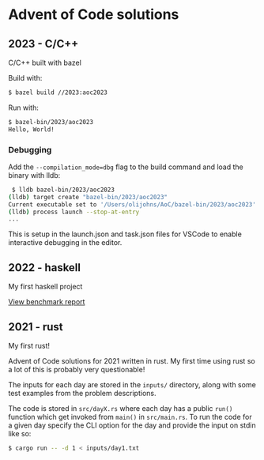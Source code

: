# Advent of Code solutions

## 2023 - C/C++

C/C++ built with bazel

Build with:

```bash
$ bazel build //2023:aoc2023
```

Run with:

```bash
$ bazel-bin/2023/aoc2023
Hello, World!
```

### Debugging

Add the `--compilation_mode=dbg` flag to the build command and load the binary with lldb:

```bash
 $ lldb bazel-bin/2023/aoc2023
(lldb) target create "bazel-bin/2023/aoc2023"
Current executable set to '/Users/olijohns/AoC/bazel-bin/2023/aoc2023' (arm64).
(lldb) process launch --stop-at-entry
...
```

This is setup in the launch.json and task.json files for VSCode to enable interactive debugging in the editor.

## 2022 - haskell

My first haskell project

[View benchmark report](https://htmlpreview.github.io/?https://github.com/ollij93/AoC/blob/main/2022/bench.html)

## 2021 - rust

My first rust!

Advent of Code solutions for 2021 written in rust.
My first time using rust so a lot of this is probably very questionable!

The inputs for each day are stored in the `inputs/` directory, along with some
test examples from the problem descriptions.

The code is stored in `src/dayX.rs` where each day has a public `run()`
function which get invoked from `main()` in `src/main.rs`. To run the code
for a given day specify the CLI option for the day and provide the input on
stdin like so:

```bash
$ cargo run -- -d 1 < inputs/day1.txt
```
